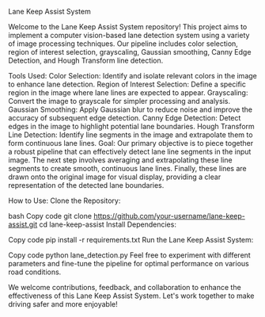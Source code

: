 Lane Keep Assist System
 
Welcome to the Lane Keep Assist System repository! This project aims to implement a computer vision-based lane detection system using a variety of image processing techniques. Our pipeline includes color selection, region of interest selection, grayscaling, Gaussian smoothing, Canny Edge Detection, and Hough Transform line detection.

Tools Used:
Color Selection: Identify and isolate relevant colors in the image to enhance lane detection.
Region of Interest Selection: Define a specific region in the image where lane lines are expected to appear.
Grayscaling: Convert the image to grayscale for simpler processing and analysis.
Gaussian Smoothing: Apply Gaussian blur to reduce noise and improve the accuracy of subsequent edge detection.
Canny Edge Detection: Detect edges in the image to highlight potential lane boundaries.
Hough Transform Line Detection: Identify line segments in the image and extrapolate them to form continuous lane lines.
Goal:
Our primary objective is to piece together a robust pipeline that can effectively detect lane line segments in the input image. The next step involves averaging and extrapolating these line segments to create smooth, continuous lane lines. Finally, these lines are drawn onto the original image for visual display, providing a clear representation of the detected lane boundaries.

How to Use:
Clone the Repository:

bash
Copy code
git clone https://github.com/your-username/lane-keep-assist.git
cd lane-keep-assist
Install Dependencies:

Copy code
pip install -r requirements.txt
Run the Lane Keep Assist System:

Copy code
python lane_detection.py
Feel free to experiment with different parameters and fine-tune the pipeline for optimal performance on various road conditions.

We welcome contributions, feedback, and collaboration to enhance the effectiveness of this Lane Keep Assist System. Let's work together to make driving safer and more enjoyable!
